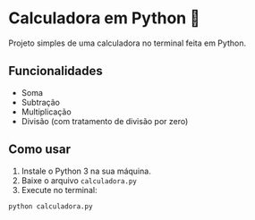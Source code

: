 # Calculadora em Python 🧮

Projeto simples de uma calculadora no terminal feita em Python.

## Funcionalidades
- Soma
- Subtração
- Multiplicação
- Divisão (com tratamento de divisão por zero)

## Como usar

1. Instale o Python 3 na sua máquina.
2. Baixe o arquivo `calculadora.py`
3. Execute no terminal:

```bash
python calculadora.py
